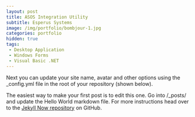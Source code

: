 ```yaml
---
layout: post
title: ASOS Integration Utility
subtitle: Esperus Systems
image: /img/portfolio/bombjour-1.jpg
categories: portfolio
hidden: true
tags:
 - Desktop Application
 - Windows Forms
 - Visual Basic .NET
---
```


Next you can update your site name, avatar and other options using the _config.yml file in the root of your repository (shown below).

The easiest way to make your first post is to edit this one. Go into /_posts/ and update the Hello World markdown file. For more instructions head over to the [Jekyll Now repository](https://github.com/barryclark/jekyll-now) on GitHub.
